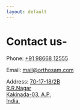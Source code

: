 ```yaml
---
layout: default
---
```


# Contact us-

<div>
	<p>Phone: <a href="tel:+919866812555">+91 98668 12555</a></p>
	<p>Email: <a href="mailto:mail@orthosam.com">mail@orthosam.com</a></p>
        <p>Address: <a href="https://www.google.co.in/maps/@16.9831275,82.2527645,18.69z?hl=en" target="_blank">70-17-18/2B<br>R.R.Nagar<br>Kakinada-03, A.P.<br>India.</a></p>
</div>
